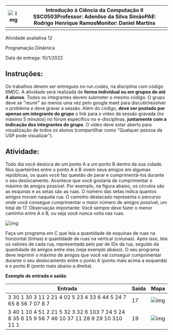 | ![img](https://lh5.googleusercontent.com/mzs-fSUvAAEJmL4HJuiOaiyBUdJkwwsHyaZxwhbgulTtcJnTjKxJs2m-vw6zr2MyWvp-0tLVR8hVum6uaIZMvxShhhZlftGsU6th2cej6-YvUdHVXZMBzq3eteeLV5sxJ1GXb7iI) | **Introdução à Ciência da Computação II SSC0503**Professor: Adenilso da Silva SimãoPAE: Rodrigo Henrique RamosMonitor: Daniel Martins |
| ------------------------------------------------------------ | ------------------------------------------------------------ |
|                                                              |                                                              |



Atividade avaliativa 12

Programação Dinâmica

Data de entrega: 10/1/2022



## Instruções:

Os trabalhos devem ser entregues no run.codes, na disciplina com código 6MDC. A atividade será realizada de **forma individual ou em grupos de até 4 alunos**. Todos os integrantes devem submeter o mesmo código. O grupo deve se "reunir" ao menos uma vez pelo google meet para discutir/resolver o problema e deve gravar a sessão. Além do código, **deve ser postado por apenas um integrante do grupo** o link para o vídeo da sessão gravada (no máximo 5 minutos) no fórum específico no e-disciplinas, **juntamente com a indicação dos integrantes do grupo**. O vídeo deve estar aberto para visualização de todos os alunos (compartilhar como "Qualquer pessoa da USP pode visualizar").

## Atividade:

Todo dia você desloca de um ponto A a um ponto B dentro da sua cidade. Nos quarteirões entre o ponto A e B vivem seus amigos em algumas repúblicas, os quais você faz questão de parar e cumprimentá-los durante o seu deslocamento. Acontece que você gostaria de cumprimentar o máximo de amigos possível. Por exemplo, na figura abaixo, os círculos são as esquinas e as setas são as ruas. O número das setas indica quantos amigos moram naquela rua. O caminho destacado representa o percurso onde você consegue cumprimentar o maior número de amigos possível, um total de 17. Observação importante: Você sempre deve fazer o menor caminho entre A e B, ou seja você nunca volta nas ruas.

![img](https://lh3.googleusercontent.com/k95xfPB2fKd99qCLmArY4kKKSgMJoLIkPz3u4ip5rjfjMhnfk5LmdW4q4IakVK3kAKqY6dPugLiFkFAI-TCc4zuc6Z1YGAIUcdEYhuTOLKGjWhc-ZMFOX3Jy3Du779fj_AGUImYm)

Faça um programa em C que leia a quantidade de esquinas de ruas na horizontal (linhas) e quantidade de ruas na vertical (colunas). Após isso, leia os valores de cada rua, representada pelo par de IDs da rua, seguido da quantidade de amigos entre elas (veja exemplo abaixo). O seu programa deve imprimir o máximo de amigos que você vai conseguir cumprimentar durante o seu deslocamento entre o ponto A (ponto mais acima a esquerda) e o ponto B (ponto mais abaixo a direita).



**Exemplo de entrada e saída:**





| **Entrada**                                                  | **Saída** | **Mapa**                                                     |
| ------------------------------------------------------------ | --------- | ------------------------------------------------------------ |
| 3 30 1 30 3 11 2 21 4 02 5 23 4 33 6 44 5 24 7 65 8 56 7 07 8 7 | 17        | ![img](https://lh6.googleusercontent.com/gJqrHxO8n5fLbgk5howzmRRNYfyo2tlsNJjpu2GR8eyI3Vj5YjYrwgIMlZkPr8bNCOZJLBL44S4GgzIlI9TAsBwvFiiNuSdD6juyNO30XdMjy6H_EvLZhIQ3HrxCiFiDhTbD9W_U) |
| 3 40 1 10 4 51 2 21 5 32 3 32 6 103 7 24 5 24 8 35 6 15 9 56 7 46 10 37 11 28 9 29 10 310 11 1 | 19        | ![img](https://lh5.googleusercontent.com/Bq_hC52gDLBh4lySw0K9xI_bn-PiVfkBf_xWDw8ayJEMwGRXV0ZNtvmyDXC45Tm18yTndlotK_729fz-S0pRDSCh_JEqomlP5B0WPuCl0nopTtioZLmSZcRKcUOANp646QRplyhA) |